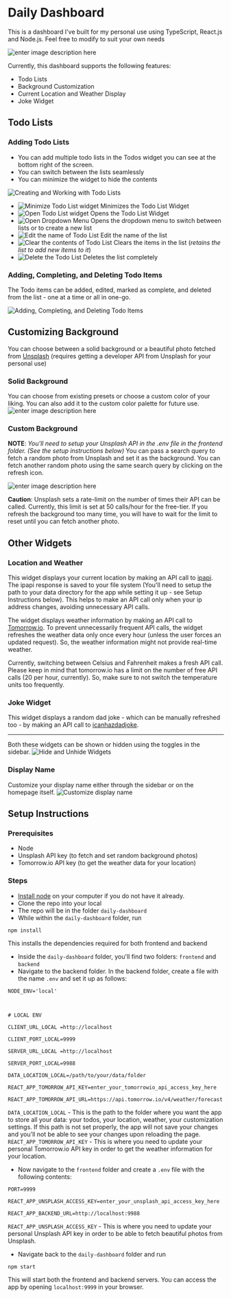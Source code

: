 # Daily Dashboard

This is a dashboard I've built for my personal use using TypeScript, React.js and Node.js. Feel free to modify to suit your own needs 

![enter image description here](https://i.postimg.cc/c1PcY5Rw/image.png)

Currently, this dashboard supports the following features: 

 - Todo Lists
 - Background Customization
 - Current Location and Weather Display
 - Joke Widget

## Todo Lists
### Adding Todo Lists
 - You can add multiple todo lists in the Todos widget you can see at the bottom right of the screen.
 - You can switch between the lists seamlessly
 - You can minimize the widget to hide the contents

![Creating and Working with Todo Lists](https://i.postimg.cc/nr9y1FHq/05-Create-Todo-Lists.gif)

- ![Minimize Todo List widget](https://i.postimg.cc/dVF0DXB5/image.png) Minimizes the Todo List Widget
- ![Open Todo List widget](https://i.postimg.cc/2jPyN3BR/image.png) Opens the Todo List Widget
- ![Open Dropdown Menu](https://i.postimg.cc/6phpZ0bt/image.png) Opens the dropdown menu to switch between lists or to create a new list
- ![Edit the name of Todo List](https://i.postimg.cc/7LYYn2j7/image.png) Edit the name of the list
- ![Clear the contents of Todo List](https://i.postimg.cc/yNQ6QNzG/image.png) Clears the items in the list (*retains the list to add new items to it*)
- ![Delete the Todo List](https://i.postimg.cc/HxrYfCYk/image.png) Deletes the list completely 


### Adding, Completing, and Deleting Todo Items
The Todo items can be added, edited, marked as complete, and deleted from the list - one at a time or all in one-go.

![Adding, Completing, and Deleting Todo Items](https://i.postimg.cc/25hRv8Sv/06-Working-With-Todos.gif)

## Customizing Background
You can choose between a solid background or a beautiful photo fetched from [Unsplash](https://unsplash.com/) (requires getting a developer API from Unsplash for your personal use)

### Solid Background
You can choose from existing presets or choose a custom color of your liking. You can also add it to the custom color palette for future use.
![enter image description here](https://i.postimg.cc/MGkgW2mG/02-Change-Solid-Background.gif)

### Custom Background
**NOTE**: *You'll need to setup your Unsplash API in the .env file in the frontend folder. (See the setup instructions below)*
You can pass a search query to fetch a random photo from Unsplash and set it as the background.
You can fetch another random photo using the same search query by clicking on the refresh icon.

![enter image description here](https://i.postimg.cc/hG96vy21/03-Set-Unsplash-Background.gif)

**Caution**: Unsplash sets a rate-limit on the number of times their API can be called. Currently, this limit is set at 50 calls/hour for the free-tier. If you refresh the background too many time, you will have to wait for the limit to reset until you can fetch another photo.


## Other Widgets
### Location and Weather
This widget displays your current location by making an API call to [ipapi](https://ipapi.com/). The ipapi response  is saved to your file system (You'll need to setup the path to your data directory for the app while setting it up - see Setup Instructions below). This helps to make an API call only when your ip address changes, avoiding unnecessary API calls.

The widget displays weather information by making an API call to [Tomorrow.io](https://www.tomorrow.io/). 
To prevent unnecessarily frequent API calls, the widget refreshes the weather data only once every hour (unless the user forces an updated request). So, the weather information might not provide real-time weather.  

Currently, switching between Celsius and Fahrenheit makes a fresh API call. Please keep in mind that tomorrow.io has a limit on the number of free API calls (20 per hour, currently). So, make sure to not switch the temperature units too frequently. 

### Joke Widget 
This widget displays a random dad joke - which can be manually refreshed too - by making an API call to [icanhazdadjoke](https://icanhazdadjoke.com/). 

----
Both these widgets can be shown or hidden using the toggles in the sidebar.
![Hide and Unhide Widgets](https://i.postimg.cc/C1JFBLc7/04-Hideand-Unhide-Widgets.gif)


### Display Name
Customize your display name either through the sidebar or on the homepage itself. 
![Customize display name](https://i.postimg.cc/T11XWJwh/01-Change-User-Name.gif)

## Setup Instructions
### Prerequisites
- Node
- Unsplash API key (to fetch and set random background photos)
- Tomorrow.io API key (to get the weather data for your location)

### Steps
- [Install node](https://nodejs.org/en/download/package-manager) on your computer if you do not have it already.
- Clone the repo into your local
- The repo will be in the folder `daily-dashboard`
- While within the `daily-dashboard` folder, run 
```
npm install
```
This installs the dependencies required for both frontend and backend
- Inside the `daily-dashboard` folder, you'll find two folders: `frontend` and `backend`
- Navigate to the backend folder. In the backend folder, create a file with the name `.env` and set it up as follows:
```
NODE_ENV='local'

  

# LOCAL ENV

CLIENT_URL_LOCAL =http://localhost

CLIENT_PORT_LOCAL=9999

SERVER_URL_LOCAL =http://localhost

SERVER_PORT_LOCAL=9988

DATA_LOCATION_LOCAL=/path/to/your/data/folder

REACT_APP_TOMORROW_API_KEY=enter_your_tomorrowio_api_access_key_here

REACT_APP_TOMORROW_API_URL=https://api.tomorrow.io/v4/weather/forecast
```

`DATA_LOCATION_LOCAL` - This is the path to the folder where you want the app to store all your data: your todos, your location, weather, your customization settings. If this path is not set properly, the app will not save your changes and you'll not be able to see your changes upon reloading the page.
 `REACT_APP_TOMORROW_API_KEY` - This is where you need to update your personal Tomorrow.io API key in order to get the weather information for your location.

- Now navigate to the `frontend` folder and create a `.env` file with the following contents:
```
PORT=9999

REACT_APP_UNSPLASH_ACCESS_KEY=enter_your_unsplash_api_access_key_here

REACT_APP_BACKEND_URL=http://localhost:9988
```
`REACT_APP_UNSPLASH_ACCESS_KEY` - This is where you need to update your personal Unsplash API key in order to be able to fetch beautiful photos from Unsplash. 

- Navigate back to the `daily-dashboard` folder and run 
```
npm start
```

This will start both the frontend and backend servers. You can access the app by opening `localhost:9999` in your browser.


